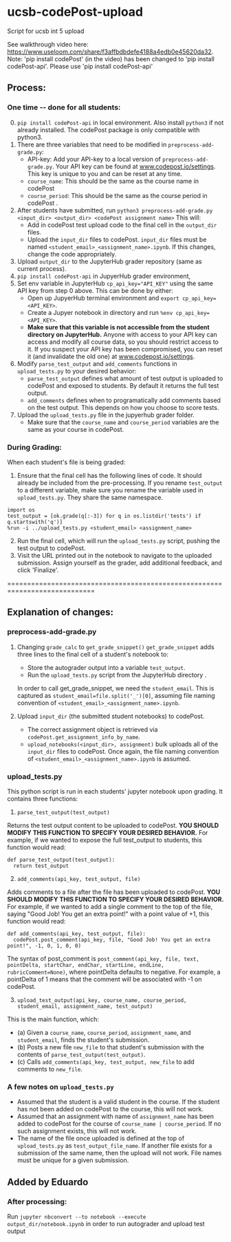 # ucsb-codePost-upload
Script for ucsb int 5 upload

See walkthrough video here: https://www.useloom.com/share/f3affbdbdefe4188a4edb0e45620da32. Note: 'pip install codePost' (in the video) has been changed to 'pip install codePost-api'. Please use 'pip install codePost-api'

## Process:
### One time -- done for all students:
0. `pip install codePost-api` in local environment. Also install `python3` if not already installed. The codePost package is only compatible with python3.
1. There are three variables that need to be modified in `preprocess-add-grade.py`:
    * API-key: Add your API-key to a local version of ```preprocess-add-grade.py```. Your API key can be found at www.codepost.io/settings. This key is unique to you and can be reset at any time.
    * `course_name`: This should be the same as the course name in codePost
    * `course_period`: This should be the same as the course period in codePost .
2. After students have submitted, run ```python3 preprocess-add-grade.py <input_dir> <output_dir> <codePost assignment name>```
    This will:
      * Add in codePost test upload code to the final cell in the ```output_dir``` files.
      * Upload the ```input_dir``` files to codePost. ```input_dir``` files must be named `<student_email>_<assignment_name>.ipynb`. If this changes, change the code appropriately.
3. Upload `output_dir` to the JupyterHub grader repository (same as current process).
4. `pip install codePost-api` in JupyerHub grader environment,
5. Set env variable in JupyterHub ```cp_api_key="API_KEY"``` using the same API key from step 0 above. This can be done by either:
    * Open up JupyerHub terminal environment and `export cp_api_key=<API_KEY>`.
    * Create a Jupyer notebook in directory and run `%env cp_api_key=<API_KEY>`.
    * **Make sure that this variable is not accessible from the student directory on JupyterHub.** Anyone with access to your API key can access and modify all course data, so you should restrict access to it. If you suspect your API key has been compromised, you can reset it (and invalidate the old one) at www.codepost.io/settings.
6. Modify `parse_test_output` and `add_comments` functions in `upload_tests.py` to your desired behavior:
    * `parse_test_output` defines what amount of test output is uploaded to codePost and exposed to students. By default it returns the full test output.
    *  `add_comments` defines when to programatically add comments based on the test output. This depends on how you choose to score tests.
7. Upload the ```upload_tests.py``` file in the jupyerhub grader folder.
    * Make sure that the `course_name` and `course_period` variables are the same as your course in codePost.

### During Grading:
When each student's file is being graded:
1. Ensure that the final cell has the following lines of code. It should already be included from the pre-processing. If you rename `test_output` to a different variable, make sure you rename the variable used in `upload_tests.py`. They share the same namespace.
```
import os
test_output = [ok.grade(q[:-3]) for q in os.listdir('tests') if q.startswith('q')]
%run -i ../upload_tests.py <student_email> <assignment_name>
```
2. Run the final cell, which will run the ```upload_tests.py``` script, pushing the test output to codePost.
3. Visit the URL printed out in the notebook to navigate to the uploaded submission. Assign yourself as the grader, add additional feedback, and click 'Finalize'.

============================================================================

## Explanation of changes:
### preprocess-add-grade.py
1. Changing `grade_calc` to `get_grade_snippet()`
`get_grade_snippet` adds three lines to the final cell of a student's notebook to:

   * Store the autograder output into a variable ```test_output```.
   * Run the ```upload_tests.py``` script from the JupyterHub directory .

   In order to call get_grade_snippet, we need the `student_email`. This is captured as `student_email=file.split('_')[0]`, assuming file naming convention of `<student_email>_<assignment_name>.ipynb`.

2. Upload `input_dir` (the submitted student notebooks) to codePost.

   * The correct assignment object is retrieved via ```codePost.get_assignment_info_by_name```.
   * ```upload_notebooks(<input_dir>, assignment)``` bulk uploads all of the `input_dir` files to codePost. Once again, the file naming convention of ```<student_email>_<assignment_name>.ipynb``` is assumed.

### upload_tests.py
This python script is run in each students' jupyter notebook upon grading. It contains three functions:
1. ```parse_test_output(test_output)```

Returns the test output content to be uploaded to codePost. **YOU SHOULD MODIFY THIS FUNCTION TO SPECIFY YOUR DESIRED BEHAVIOR.** For example, if we wanted to expose the full test_output to students, this function would read:
```
def parse_test_output(test_output):
  return test_output
```


2. ```add_comments(api_key, test_output, file)```

Adds comments to a file after the file has been uploaded to codePost. **YOU SHOULD MODIFY THIS FUNCTION TO SPECIFY YOUR DESIRED BEHAVIOR.** For example, if we wanted to add a single comment to the top of the file, saying "Good Job! You get an extra point!" with a point value of +1, this function would read:
```
def add_comments(api_key, test_output, file):
  codePost.post_comment(api_key, file, "Good Job! You get an extra point!", -1, 0, 1, 0, 0)
```
The syntax of post_comment is ```post_comment(api_key, file, text, pointDelta, startChar, endChar, startLine, endLine, rubricComment=None)```, where pointDelta defaults to negative. For example, a pointDelta of 1 means that the comment will be associated with -1 on codePost.


3. ```upload_test_output(api_key, course_name, course_period, student_email, assignment_name, test_output)```

This is the main function, which:
* (a) Given a ```course_name```, ```course_period```, ```assignment_name```, and ```student_email```, finds the student's submission.
* (b) Posts a new file ```new_file``` to that student's submission with the contents of ```parse_test_output(test_output)```.
* (c) Calls ```add_comments(api_key, test_output, new_file``` to add comments to ```new_file```.


### A few notes on ```upload_tests.py```
  * Assumed that the student is a valid student in the course. If the student has not been added on codePost to the course,  this will not work.
  * Assumed that an assignment with name of `assignment_name` has been added to codePost for the course of ```course_name | course_period```. If no such assignment exists, this will not work.
  * The name of the file once uploaded is defined at the top of ```upload_tests.py``` as ```test_output_file_name```. If another file exists for a submission of the same name, then the upload will not work. File names must be unique for a given submission.

## Added by Eduardo

### After processing:
Run `jupyter nbconvert --to notebook --execute output_dir/notebook.ipynb` in order to run autograder and upload test output